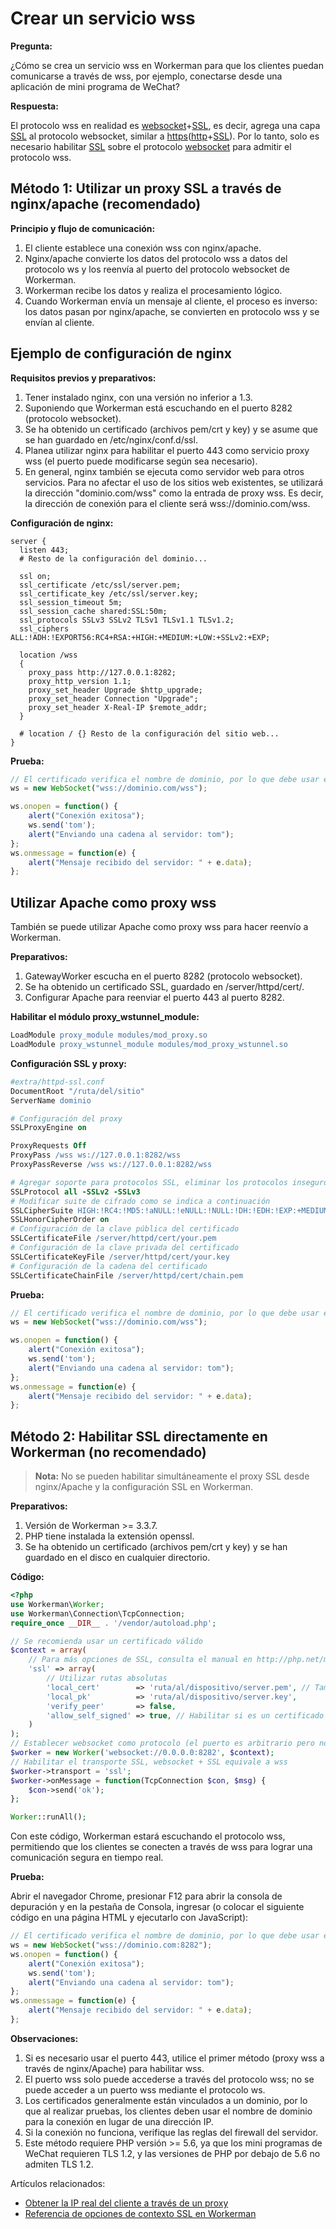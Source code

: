 # Crear un servicio wss

**Pregunta:**

¿Cómo se crea un servicio wss en Workerman para que los clientes puedan comunicarse a través de wss, por ejemplo, conectarse desde una aplicación de mini programa de WeChat?

**Respuesta:**

El protocolo wss en realidad es [websocket](https://baike.baidu.com/item/WebSocket)+[SSL](https://baike.baidu.com/item/ssl), es decir, agrega una capa [SSL](https://baike.baidu.com/item/ssl) al protocolo websocket, similar a [https](https://baike.baidu.com/item/https)([http](https://baike.baidu.com/item/http)+[SSL](https://baike.baidu.com/item/ssl)). Por lo tanto, solo es necesario habilitar [SSL](https://baike.baidu.com/item/ssl) sobre el protocolo [websocket](https://baike.baidu.com/item/WebSocket) para admitir el protocolo wss.

## Método 1: Utilizar un proxy SSL a través de nginx/apache (recomendado)

**Principio y flujo de comunicación:**

1. El cliente establece una conexión wss con nginx/apache.
2. Nginx/apache convierte los datos del protocolo wss a datos del protocolo ws y los reenvía al puerto del protocolo websocket de Workerman.
3. Workerman recibe los datos y realiza el procesamiento lógico.
4. Cuando Workerman envía un mensaje al cliente, el proceso es inverso: los datos pasan por nginx/apache, se convierten en protocolo wss y se envían al cliente.

## Ejemplo de configuración de nginx

**Requisitos previos y preparativos:**

1. Tener instalado nginx, con una versión no inferior a 1.3.
2. Suponiendo que Workerman está escuchando en el puerto 8282 (protocolo websocket).
3. Se ha obtenido un certificado (archivos pem/crt y key) y se asume que se han guardado en /etc/nginx/conf.d/ssl.
4. Planea utilizar nginx para habilitar el puerto 443 como servicio proxy wss (el puerto puede modificarse según sea necesario).
5. En general, nginx también se ejecuta como servidor web para otros servicios. Para no afectar el uso de los sitios web existentes, se utilizará la dirección "dominio.com/wss" como la entrada de proxy wss. Es decir, la dirección de conexión para el cliente será wss://dominio.com/wss.

**Configuración de nginx:**

```nginx
server {
  listen 443;
  # Resto de la configuración del dominio...

  ssl on;
  ssl_certificate /etc/ssl/server.pem;
  ssl_certificate_key /etc/ssl/server.key;
  ssl_session_timeout 5m;
  ssl_session_cache shared:SSL:50m;
  ssl_protocols SSLv3 SSLv2 TLSv1 TLSv1.1 TLSv1.2;
  ssl_ciphers ALL:!ADH:!EXPORT56:RC4+RSA:+HIGH:+MEDIUM:+LOW:+SSLv2:+EXP;

  location /wss
  {
    proxy_pass http://127.0.0.1:8282;
    proxy_http_version 1.1;
    proxy_set_header Upgrade $http_upgrade;
    proxy_set_header Connection "Upgrade";
    proxy_set_header X-Real-IP $remote_addr;
  }
  
  # location / {} Resto de la configuración del sitio web...
}
```

**Prueba:**

```javascript
// El certificado verifica el nombre de dominio, por lo que debe usar el nombre de dominio para la conexión. No incluir el puerto aquí.
ws = new WebSocket("wss://dominio.com/wss");

ws.onopen = function() {
    alert("Conexión exitosa");
    ws.send('tom');
    alert("Enviando una cadena al servidor: tom");
};
ws.onmessage = function(e) {
    alert("Mensaje recibido del servidor: " + e.data);
};
```

## Utilizar Apache como proxy wss

También se puede utilizar Apache como proxy wss para hacer reenvío a Workerman.

**Preparativos:**

1. GatewayWorker escucha en el puerto 8282 (protocolo websocket).
2. Se ha obtenido un certificado SSL, guardado en /server/httpd/cert/.
3. Configurar Apache para reenviar el puerto 443 al puerto 8282.

**Habilitar el módulo proxy_wstunnel_module:**
```apache
LoadModule proxy_module modules/mod_proxy.so
LoadModule proxy_wstunnel_module modules/mod_proxy_wstunnel.so
```

**Configuración SSL y proxy:**
```apache
#extra/httpd-ssl.conf
DocumentRoot "/ruta/del/sitio"
ServerName dominio

# Configuración del proxy
SSLProxyEngine on

ProxyRequests Off
ProxyPass /wss ws://127.0.0.1:8282/wss
ProxyPassReverse /wss ws://127.0.0.1:8282/wss

# Agregar soporte para protocolos SSL, eliminar los protocolos inseguros
SSLProtocol all -SSLv2 -SSLv3
# Modificar suite de cifrado como se indica a continuación
SSLCipherSuite HIGH:!RC4:!MD5:!aNULL:!eNULL:!NULL:!DH:!EDH:!EXP:+MEDIUM
SSLHonorCipherOrder on
# Configuración de la clave pública del certificado
SSLCertificateFile /server/httpd/cert/your.pem
# Configuración de la clave privada del certificado
SSLCertificateKeyFile /server/httpd/cert/your.key
# Configuración de la cadena del certificado
SSLCertificateChainFile /server/httpd/cert/chain.pem
```

**Prueba:**

```javascript
// El certificado verifica el nombre de dominio, por lo que debe usar el nombre de dominio para la conexión. No incluir el puerto aquí.
ws = new WebSocket("wss://dominio.com/wss");

ws.onopen = function() {
    alert("Conexión exitosa");
    ws.send('tom');
    alert("Enviando una cadena al servidor: tom");
};
ws.onmessage = function(e) {
    alert("Mensaje recibido del servidor: " + e.data);
};
```

## Método 2: Habilitar SSL directamente en Workerman (no recomendado)

> **Nota:**
> No se pueden habilitar simultáneamente el proxy SSL desde nginx/Apache y la configuración SSL en Workerman.

**Preparativos:**

1. Versión de Workerman >= 3.3.7.
2. PHP tiene instalada la extensión openssl.
3. Se ha obtenido un certificado (archivos pem/crt y key) y se han guardado en el disco en cualquier directorio.

**Código:**

```php
<?php
use Workerman\Worker;
use Workerman\Connection\TcpConnection;
require_once __DIR__ . '/vendor/autoload.php';

// Se recomienda usar un certificado válido
$context = array(
    // Para más opciones de SSL, consulta el manual en http://php.net/manual/zh/context.ssl.php
    'ssl' => array(
        // Utilizar rutas absolutas
        'local_cert'        => 'ruta/al/dispositivo/server.pem', // También puede ser un archivo crt
        'local_pk'          => 'ruta/al/dispositivo/server.key',
        'verify_peer'       => false,
        'allow_self_signed' => true, // Habilitar si es un certificado autofirmado
    )
);
// Establecer websocket como protocolo (el puerto es arbitrario pero no debe estar ocupado por otro programa)
$worker = new Worker('websocket://0.0.0.0:8282', $context);
// Habilitar el transporte SSL, websocket + SSL equivale a wss
$worker->transport = 'ssl';
$worker->onMessage = function(TcpConnection $con, $msg) {
    $con->send('ok');
};

Worker::runAll();
```

Con este código, Workerman estará escuchando el protocolo wss, permitiendo que los clientes se conecten a través de wss para lograr una comunicación segura en tiempo real.

**Prueba:**

Abrir el navegador Chrome, presionar F12 para abrir la consola de depuración y en la pestaña de Consola, ingresar (o colocar el siguiente código en una página HTML y ejecutarlo con JavaScript):

```javascript
// El certificado verifica el nombre de dominio, por lo que debe usar el nombre de dominio para la conexión. Incluir el puerto aquí.
ws = new WebSocket("wss://dominio.com:8282");
ws.onopen = function() {
    alert("Conexión exitosa");
    ws.send('tom');
    alert("Enviando una cadena al servidor: tom");
};
ws.onmessage = function(e) {
    alert("Mensaje recibido del servidor: " + e.data);
};
```

**Observaciones:**

1. Si es necesario usar el puerto 443, utilice el primer método (proxy wss a través de nginx/Apache) para habilitar wss.
2. El puerto wss solo puede accederse a través del protocolo wss; no se puede acceder a un puerto wss mediante el protocolo ws.
3. Los certificados generalmente están vinculados a un dominio, por lo que al realizar pruebas, los clientes deben usar el nombre de dominio para la conexión en lugar de una dirección IP.
4. Si la conexión no funciona, verifique las reglas del firewall del servidor.
5. Este método requiere PHP versión >= 5.6, ya que los mini programas de WeChat requieren TLS 1.2, y las versiones de PHP por debajo de 5.6 no admiten TLS 1.2.

Artículos relacionados:
- [Obtener la IP real del cliente a través de un proxy](get-real-ip-from-proxy.md)
- [Referencia de opciones de contexto SSL en Workerman](https://php.net/manual/zh/context.ssl.php)

